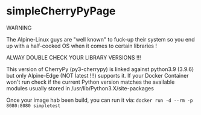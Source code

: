 # simpleCherryPyPage
WARNING

The Alpine-Linux guys are "well known" to fuck-up their system so you end up with a half-cooked OS when it comes to certain libraries !

ALWAY DOUBLE CHECK YOUR LIBRARY VERSIONS !!!

This version of CherryPy (py3-cherrypy) is linked against python3.9 (3.9.6) but only Alpine-Edge (NOT latest !!!) supports it.
If your Docker Container won't run check if the current Python version matches the available modules usually stored in /usr/lib/Python3.X/site-packages 

Once your image hab been build, you can run it via:
```docker run -d --rm -p 8080:8080 simpletest ```

